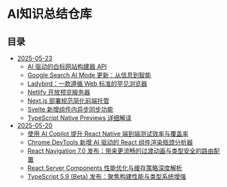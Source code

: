 # AI知识总结仓库


## 目录
<!-- TOC_START -->

- [2025-05-23](./knowledge/2025-05-23/)
  - [AI 驱动的白标网站构建器 API](./knowledge/2025-05-23/ai_white_label_website_builder_api_summary.md)
  - [Google Search AI Mode 更新：从信息到智能](./knowledge/2025-05-23/google_search_ai_mode_update_summary.md)
  - [Ladybird：一款遵循 Web 标准的罕见浏览器](./knowledge/2025-05-23/ladybird_browser_summary.md)
  - [Netlify 开放预览服务器](./knowledge/2025-05-23/netlify_preview_servers_summary.md)
  - [Next.js 部署规范简化前端托管](./knowledge/2025-05-23/nextjs_deployment_spec_summary.md)
  - [Svelte 新增组件内异步同步功能](./knowledge/2025-05-23/svelte_async_sync_summary.md)
  - [TypeScript Native Previews 详细解读](./knowledge/2025-05-23/typescript_native_previews_summary.md)
- [2025-05-20](./knowledge/2025-05-20/)
  - [使用 AI Copilot 提升 React Native 端到端测试效率与覆盖率](./knowledge/2025-05-20/ai_copilot_rn_testing_summary.md)
  - [Chrome DevTools 新增 AI 驱动的 React 组件渲染瓶颈分析器](./knowledge/2025-05-20/chrome_devtools_ai_react_profiler_summary.md)
  - [React Navigation 7.0 发布：带来更流畅的过渡动画与类型安全的路由配置](./knowledge/2025-05-20/react_navigation_7_summary.md)
  - [React Server Components 性能优化与缓存策略深度解析](./knowledge/2025-05-20/rsc_performance_optimization_summary.md)
  - [TypeScript 5.9 (Beta) 发布：聚焦构建性能与类型系统增强](./knowledge/2025-05-20/typescript_5_9_beta_summary.md)

<!-- TOC_END -->

